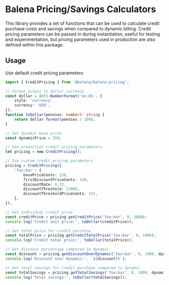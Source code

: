 # Balena Pricing/Savings Calculators

This library provides a set of functions that can be used to calculate credit purchase costs
and savings when compared to dynamic billing. Credit pricing parameters can be passed in during
instantiation, useful for testing and experimentation, but pricing parameters used in production
are also defined within this package.

## Usage

Use default credit pricing parameters:
```typescript
import { CreditPricing } from '@balena/balena-pricing';

// Format output to dollar currency
const dollar = Intl.NumberFormat('en-US', {
	style: 'currency',
	currency: 'USD',
});
function toDollar(pennies: number): string {
	return dollar.format(pennies / 100);
}

// Set dynamic base price
const dynamicPrice = 150;

// Use production credit pricing parameters
let pricing = new CreditPricing();

// Use custom credit pricing parameters
pricing = CreditPricing({
	'foo:bar': {
		basePriceCents: 150,
		firstDiscountPriceCents: 149,
		discountRate: 0.33,
		discountThreshold: 12000,
		discountThresholdPriceCents: 125,
	},
});

// Get individual credit price
const creditPrice = pricing.getCreditPrice('foo:bar', 0, 1000);
console.log('Credit unit price:', toDollar(creditPrice));

// Get total price for credit purchase
const totalPrice = pricing.getCreditTotalPrice('foo:bar', 0, 1000);
console.log('Credit total price:', toDollar(totalPrice));

// Get discount percentage compared to dynamic
const discount = pricing.getDiscountOverDynamic('foo:bar', 0, 1000, dynamicPrice);
console.log('Discount over dynamic:', `${discount}%`);

// Get total savings for credit purchase compared to dynamic
const totalSavings = pricing.getTotalSavings('foo:bar', 0, 1000, dynamicPrice);
console.log('Total savings:', toDollar(totalSavings));
```

